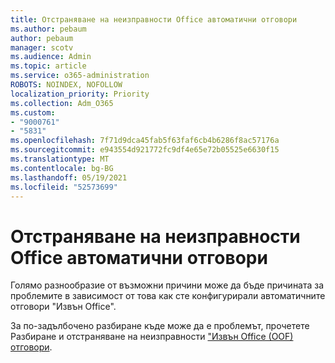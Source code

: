 ```yaml
---
title: Отстраняване на неизправности Office автоматични отговори
ms.author: pebaum
author: pebaum
manager: scotv
ms.audience: Admin
ms.topic: article
ms.service: o365-administration
ROBOTS: NOINDEX, NOFOLLOW
localization_priority: Priority
ms.collection: Adm_O365
ms.custom:
- "9000761"
- "5831"
ms.openlocfilehash: 7f71d9dca45fab5f63faf6cb4b6286f8ac57176a
ms.sourcegitcommit: e943554d921772fc9df4e65e72b05525e6630f15
ms.translationtype: MT
ms.contentlocale: bg-BG
ms.lasthandoff: 05/19/2021
ms.locfileid: "52573699"
---
```

# <a name="troubleshooting-out-of-office-automatic-replies"></a>Отстраняване на неизправности Office автоматични отговори

Голямо разнообразие от възможни причини може да бъде причината за проблемите в зависимост от това как сте конфигурирали автоматичните отговори "Извън Office".

За по-задълбочено разбиране къде може да е проблемът, прочетете Разбиране и отстраняване на неизправности ["Извън Office (OOF) отговори](/exchange/troubleshoot/email-delivery/understand-troubleshoot-oof-replies).